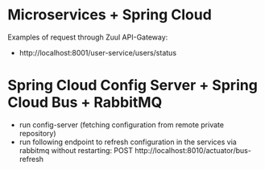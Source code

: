 # Microservices + Spring Cloud

Examples of request through Zuul API-Gateway: 
- http://localhost:8001/user-service/users/status

# Spring Cloud Config Server + Spring Cloud Bus + RabbitMQ
- run config-server (fetching configuration from remote private repository)
- run following endpoint to refresh configuration in the services via rabbitmq without restarting:
POST http://localhost:8010/actuator/bus-refresh 



